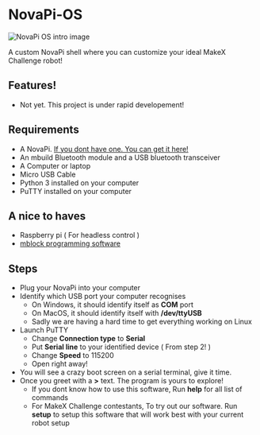 
# NovaPi-OS
![NovaPi OS intro image](https://cdn.discordapp.com/attachments/1024281373726474353/1161678073087930480/image.png?ex=65392c03&is=6526b703&hm=3d1d2c8893a687726d033e38b2cc40dc64587ac35b4551fa06eb7fd6fa86ebba&)

A custom NovaPi shell where you can customize your ideal MakeX Challenge robot!

## Features!
* Not yet. This project is under rapid developement!

## Requirements
* A NovaPi. [If you dont have one. You can get it here!](https://aliexpress.com/item/1005004418087757.html)
* An mbuild Bluetooth module and a USB bluetooth transceiver
* A Computer or laptop
* Micro USB Cable
* Python 3 installed on your computer
* PuTTY installed on your computer
## A nice to haves
* Raspberry pi ( For headless control )
* [mblock programming software](https://www.mblock.cc/en/)
## Steps
* Plug your NovaPi into your computer
* Identify which USB port your computer recognises
	*  On Windows, it should identify itself as **COM** port
	* On MacOS, it should identify itself with **/dev/ttyUSB**
	* Sadly we are having a hard time to get everything working on Linux
* Launch PuTTY
	* Change **Connection type** to **Serial**
	* Put **Serial line** to your identified device ( From step 2! )
	* Change **Speed** to 115200
	* Open right away!
* You will see a crazy boot screen on a serial terminal, give it time.
* Once you greet with a **>** text. The program is yours to explore!
	* If you dont know how to use this software, Run **help** for all list of commands
	* For MakeX Challenge contestants, To try out our software. Run **setup** to setup this software that will work best with your current robot setup
